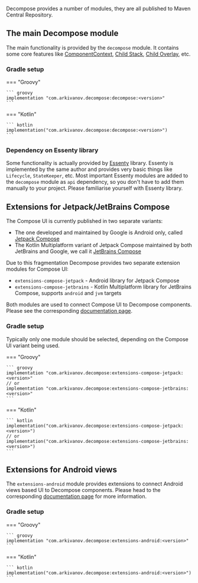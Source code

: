 Decompose provides a number of modules, they are all published to Maven Central Repository.

## The main Decompose module

The main functionality is provided by the `decompose` module. It contains some core features like [ComponentContext](/Decompose/component/overview/#componentcontext), [Child Stack](/Decompose/navigation/stack/overview/), [Child Overlay](/Decompose/navigation/overlay/overview/), etc.

### Gradle setup

=== "Groovy"

    ``` groovy
    implementation "com.arkivanov.decompose:decompose:<version>"
    ```

=== "Kotlin"

    ``` kotlin
    implementation("com.arkivanov.decompose:decompose:<version>")
    ```

### Dependency on Essenty library

Some functionality is actually provided by [Essenty](https://github.com/arkivanov/Essenty) library. Essenty is implemented by the same author and provides very basic things like `Lifecycle`, `StateKeeper`, etc. Most important Essenty modules are added to the `decompose` module as `api` dependency, so you don't have to add them manually to your project. Please familiarise yourself with Essenty library.

## Extensions for Jetpack/JetBrains Compose

The Compose UI is currently published in two separate variants:

- The one developed and maintained by Google is Android only, called [Jetpack Compose](https://developer.android.com/jetpack/compose)
- The Kotlin Multiplatform variant of Jetpack Compose maintained by both JetBrains and Google, we call it [JetBrains Compose](https://github.com/JetBrains/compose-jb)

Due to this fragmentation Decompose provides two separate extension modules for Compose UI:

- `extensions-compose-jetpack` - Android library for Jetpack Compose
- `extensions-compose-jetbrains` - Kotlin Multiplatform library for JetBrains Compose, supports `android` and `jvm` targets

Both modules are used to connect Compose UI to Decompose components. Please see the corresponding [documentation page](/Decompose/extensions/compose/).

### Gradle setup

Typically only one module should be selected, depending on the Compose UI variant being used.

=== "Groovy"

    ``` groovy
    implementation "com.arkivanov.decompose:extensions-compose-jetpack:<version>"
    // or
    implementation "com.arkivanov.decompose:extensions-compose-jetbrains:<version>"
    ```

=== "Kotlin"

    ``` kotlin
    implementation("com.arkivanov.decompose:extensions-compose-jetpack:<version>")
    // or
    implementation("com.arkivanov.decompose:extensions-compose-jetbrains:<version>")
    ```

## Extensions for Android views

The `extensions-android` module provides extensions to connect Android views based UI to Decompose components. Please head to the corresponding [documentation page](/Decompose/extensions/android/) for more information.

### Gradle setup

=== "Groovy"

    ``` groovy
    implementation "com.arkivanov.decompose:extensions-android:<version>"
    ```

=== "Kotlin"

    ``` kotlin
    implementation("com.arkivanov.decompose:extensions-android:<version>")
    ```

